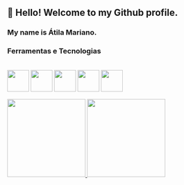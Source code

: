## 👋 Hello! Welcome to my Github profile.
### My name is Átila Mariano.

### Ferramentas e Tecnologias

<div style="display: inline_block"><br>
<img align="center" src="https://cdn.jsdelivr.net/gh/devicons/devicon/icons/javascript/javascript-original.svg" width="50" height="50"/> 
<img align="center" src="https://cdn.jsdelivr.net/gh/devicons/devicon/icons/html5/html5-original-wordmark.svg" width="50" height="50"/>
<img align="center" src="https://cdn.jsdelivr.net/gh/devicons/devicon/icons/css3/css3-original-wordmark.svg" width="50" height="50"/>
<img align="center" align="center" src="https://cdn.jsdelivr.net/gh/devicons/devicon/icons/nodejs/nodejs-plain.svg" width="50" height="50"/>
<img align="center" src="https://cdn.jsdelivr.net/gh/devicons/devicon/icons/vscode/vscode-original-wordmark.svg" width="50" height="50"/>
</div>       
          
 <div><br>
<a href="https://github.com/atilamariano">
<img height="180em" src="https://github-readme-stats.vercel.app/api?username=atilamariano&show_icons=true&theme=dracula&include_all_commits=true&count_private=true"/>
<img height="180em" src="https://github-readme-stats.vercel.app/api/top-langs/?username=atilamariano&layout=compact&langs_count=7&theme=dracula"/>
</div>           
          
